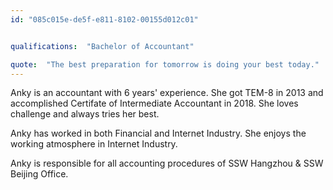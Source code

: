 ```yaml
---
id: "085c015e-de5f-e811-8102-00155d012c01"


qualifications:  "Bachelor of Accountant"

quote:  "The best preparation for tomorrow is doing your best today."
---
```


Anky is an accountant with 6 years' experience. She got TEM-8 in 2013 and accomplished Certifate of Intermediate Accountant in 2018. She loves challenge and always tries her best.  

Anky has worked in both Financial and Internet Industry. She enjoys the working atmosphere in Internet Industry.  

Anky is responsible for all accounting procedures of SSW Hangzhou & SSW Beijing Office.
